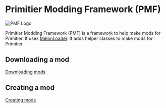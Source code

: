 # Primitier Modding Framework (PMF)

![PMF Logo](./Documentation/PMFIconV2.png)

Primitier Modding Framework (PMF) is a framework to help make mods for Primitier.
It uses [MelonLoader](https://github.com/LavaGang/MelonLoader).
It adds helper classes to make mods for Primitier.


## Downloading a mod
[Downloading mods](Documentation/DownloadingMods.md)

## Creating a mod
[Creating mods](Documentation/CreatingMods/CreatingMods.md)





